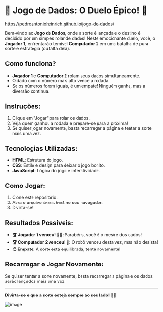 # 🎲 **Jogo de Dados: O Duelo Épico!** 🎲

https://pedroantonioheinrich.github.io/jogo-de-dados/

Bem-vindo ao **Jogo de Dados**, onde a sorte é lançada e o destino é decidido por um simples rolar de dados! Neste emocionante duelo, você, o **Jogador 1**, enfrentará o temível **Computador 2** em uma batalha de pura sorte e estratégia (ou falta dela). 

## Como funciona?
- **Jogador 1** e **Computador 2** rolam seus dados simultaneamente.
- O dado com o número mais alto vence a rodada.
- Se os números forem iguais, é um empate! Ninguém ganha, mas a diversão continua.

## Instruções:
1. Clique em "Jogar" para rolar os dados.
2. Veja quem ganhou a rodada e prepare-se para a próxima!
3. Se quiser jogar novamente, basta recarregar a página e tentar a sorte mais uma vez.

## Tecnologias Utilizadas:
- **HTML**: Estrutura do jogo.
- **CSS**: Estilo e design para deixar o jogo bonito.
- **JavaScript**: Lógica do jogo e interatividade.

## Como Jogar:
1. Clone este repositório.
2. Abra o arquivo `index.html` no seu navegador.
3. Divirta-se!

## Resultados Possíveis:
- **🏆 Jogador 1 venceu! 🙆‍♂️**: Parabéns, você é o mestre dos dados!
- **🏆 Computador 2 venceu! 🤖**: O robô venceu desta vez, mas não desista!
- **😐 Empate**: A sorte está equilibrada, tente novamente!

## Recarregar e Jogar Novamente:
Se quiser tentar a sorte novamente, basta recarregar a página e os dados serão lançados mais uma vez!

---

**Divirta-se e que a sorte esteja sempre ao seu lado!** 🎲✨

![image](https://github.com/user-attachments/assets/6d935fc7-a183-4675-9a2f-e9d628ca0ff1)

